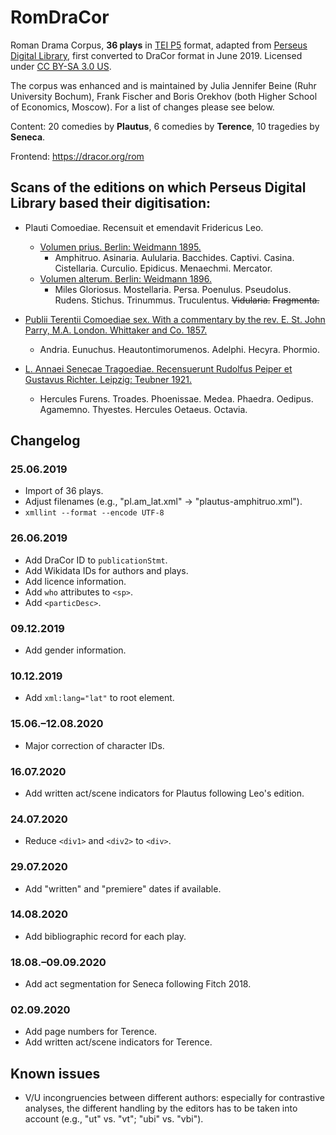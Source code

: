 # RomDraCor
Roman Drama Corpus, **36 plays** in [TEI P5](https://tei-c.org/guidelines/p5/) format, adapted from [Perseus Digital Library](http://www.perseus.tufts.edu/hopper/opensource/download), first converted to DraCor format in June 2019. Licensed under [CC BY-SA 3.0 US](https://creativecommons.org/licenses/by-sa/3.0/us/).

The corpus was enhanced and is maintained by Julia Jennifer Beine (Ruhr University Bochum), Frank Fischer and Boris Orekhov (both Higher School of Economics, Moscow). For a list of changes please see below.

Content: 20 comedies by **Plautus**, 6 comedies by **Terence**, 10 tragedies by **Seneca**.

Frontend: https://dracor.org/rom

## Scans of the editions on which Perseus Digital Library based their digitisation:

* Plauti Comoediae. Recensuit et emendavit Fridericus Leo.
  * [Volumen prius. Berlin: Weidmann 1895.](https://archive.org/details/comoediaerecensu01plauuoft)
    * Amphitruo. Asinaria. Aulularia. Bacchides. Captivi. Casina. Cistellaria. Curculio. Epidicus. Menaechmi. Mercator.
  * [Volumen alterum. Berlin: Weidmann 1896.](https://archive.org/details/comoediaerecens00plaugoog)
    * Miles Gloriosus. Mostellaria. Persa. Poenulus. Pseudolus. Rudens. Stichus. Trinummus. Truculentus. <s>Vidularia.</s> <s>Fragmenta.</s>

* [Publii Terentii Comoediae sex. With a commentary by the rev. E. St. John Parry, M.A. London. Whittaker and Co. 1857.](https://archive.org/details/comoediaesexwith00tereuoft)
  * Andria. Eunuchus. Heautontimorumenos. Adelphi. Hecyra. Phormio.

* [L. Annaei Senecae Tragoediae. Recensuerunt Rudolfus Peiper et Gustavus Richter. Leipzig: Teubner 1921.](https://archive.org/details/tragoediaerecens00seneuoft)
  * Hercules Furens. Troades. Phoenissae. Medea. Phaedra. Oedipus. Agamemno. Thyestes. Hercules Oetaeus. Octavia.

## Changelog
### 25.06.2019
* Import of 36 plays.
* Adjust filenames (e.g., "pl.am_lat.xml" → "plautus-amphitruo.xml").
* ```xmllint --format --encode UTF-8```

### 26.06.2019
* Add DraCor ID to ```publicationStmt```.
* Add Wikidata IDs for authors and plays.
* Add licence information.
* Add ```who``` attributes to ```<sp>```.
* Add ```<particDesc>```.

### 09.12.2019
* Add gender information.

### 10.12.2019
* Add ```xml:lang="lat"``` to root element.

### 15.06.–12.08.2020
* Major correction of character IDs.

### 16.07.2020
* Add written act/scene indicators for Plautus following Leo's edition.

### 24.07.2020
* Reduce ```<div1>``` and ```<div2>``` to ```<div>```.

### 29.07.2020
* Add "written" and "premiere" dates if available.

### 14.08.2020
* Add bibliographic record for each play.

### 18.08.–09.09.2020
* Add act segmentation for Seneca following Fitch 2018.

### 02.09.2020
* Add page numbers for Terence.
* Add written act/scene indicators for Terence.

## Known issues
* V/U incongruencies between different authors: especially for contrastive analyses, the different handling by the editors has to be taken into account (e.g., "ut" vs. "vt"; "ubi" vs. "vbi").
